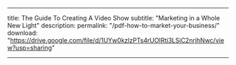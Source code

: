 ---

title: The Guide To Creating A Video Show
subtitle: "Marketing in a Whole New Light"
description: 
permalink: "/pdf-how-to-market-your-business/"
download: "https://drive.google.com/file/d/1UYw0kzlzPTs4rUOIRti3LSiC2nrjhNwc/view?usp=sharing"

---